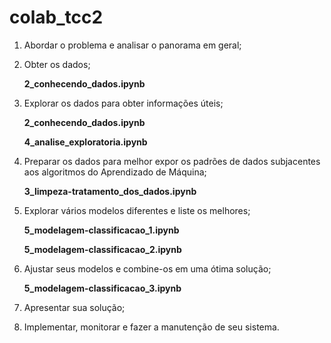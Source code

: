 # colab_tcc2

1) Abordar o problema e analisar o panorama em geral;
2) Obter os dados;
   
	**2_conhecendo_dados.ipynb**
3) Explorar os dados para obter informações úteis;

	**2_conhecendo_dados.ipynb**
   
	**4_analise_exploratoria.ipynb**
5) Preparar os dados para melhor expor os padrões de dados subjacentes aos algoritmos do Aprendizado de Máquina;

	**3_limpeza-tratamento_dos_dados.ipynb**
6) Explorar vários modelos diferentes e liste os melhores;
   
	**5_modelagem-classificacao_1.ipynb**
   
	**5_modelagem-classificacao_2.ipynb**
8) Ajustar seus modelos e combine-os em uma ótima solução;
    
	**5_modelagem-classificacao_3.ipynb**
9) Apresentar sua solução;
10) Implementar, monitorar e fazer a manutenção de seu sistema.
